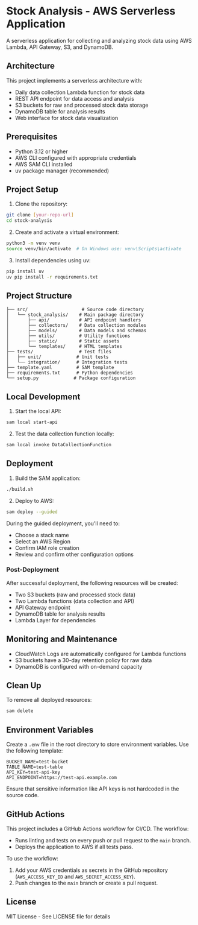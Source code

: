 # Stock Analysis - AWS Serverless Application

A serverless application for collecting and analyzing stock data using AWS Lambda, API Gateway, S3, and DynamoDB.

## Architecture

This project implements a serverless architecture with:
- Daily data collection Lambda function for stock data
- REST API endpoint for data access and analysis
- S3 buckets for raw and processed stock data storage
- DynamoDB table for analysis results
- Web interface for stock data visualization

## Prerequisites

- Python 3.12 or higher
- AWS CLI configured with appropriate credentials
- AWS SAM CLI installed
- uv package manager (recommended)

## Project Setup

1. Clone the repository:
```bash
git clone [your-repo-url]
cd stock-analysis
```

2. Create and activate a virtual environment:
```bash
python3 -m venv venv
source venv/bin/activate  # On Windows use: venv\Scripts\activate
```

3. Install dependencies using uv:
```bash
pip install uv
uv pip install -r requirements.txt
```

## Project Structure

```
├── src/                    # Source code directory
│   └── stock_analysis/    # Main package directory
│       ├── api/           # API endpoint handlers
│       ├── collectors/    # Data collection modules
│       ├── models/        # Data models and schemas
│       ├── utils/         # Utility functions
│       ├── static/        # Static assets
│       └── templates/     # HTML templates
├── tests/                 # Test files
│   ├── unit/             # Unit tests
│   └── integration/      # Integration tests
├── template.yaml         # SAM template
├── requirements.txt      # Python dependencies
└── setup.py             # Package configuration
```

## Local Development

1. Start the local API:
```bash
sam local start-api
```

2. Test the data collection function locally:
```bash
sam local invoke DataCollectionFunction
```

## Deployment

1. Build the SAM application:
```bash
./build.sh
```

2. Deploy to AWS:
```bash
sam deploy --guided
```

During the guided deployment, you'll need to:
- Choose a stack name
- Select an AWS Region
- Confirm IAM role creation
- Review and confirm other configuration options

### Post-Deployment

After successful deployment, the following resources will be created:
- Two S3 buckets (raw and processed stock data)
- Two Lambda functions (data collection and API)
- API Gateway endpoint
- DynamoDB table for analysis results
- Lambda Layer for dependencies

## Monitoring and Maintenance

- CloudWatch Logs are automatically configured for Lambda functions
- S3 buckets have a 30-day retention policy for raw data
- DynamoDB is configured with on-demand capacity

## Clean Up

To remove all deployed resources:
```bash
sam delete
```

## Environment Variables

Create a `.env` file in the root directory to store environment variables. Use the following template:

```
BUCKET_NAME=test-bucket
TABLE_NAME=test-table
API_KEY=test-api-key
API_ENDPOINT=https://test-api.example.com
```

Ensure that sensitive information like API keys is not hardcoded in the source code.

## GitHub Actions

This project includes a GitHub Actions workflow for CI/CD. The workflow:
- Runs linting and tests on every push or pull request to the `main` branch.
- Deploys the application to AWS if all tests pass.

To use the workflow:
1. Add your AWS credentials as secrets in the GitHub repository (`AWS_ACCESS_KEY_ID` and `AWS_SECRET_ACCESS_KEY`).
2. Push changes to the `main` branch or create a pull request.

## License

MIT License - See LICENSE file for details